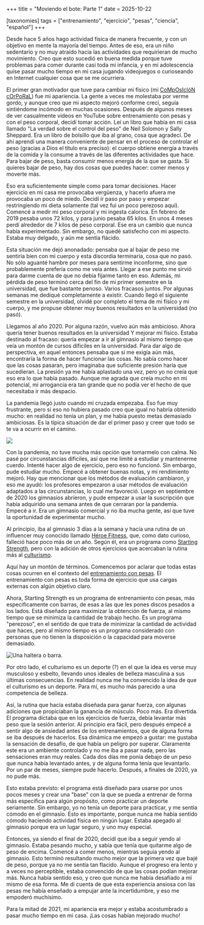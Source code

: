 +++
title = "Moviendo el bote: Parte 1"
date = 2025-10-22

[taxonomies]
tags = ["entrenamiento", "ejercicio", "pesas", "ciencia", "español"]
+++

Desde hace 5 años hago actividad física de manera frecuente, y con un objetivo en mente la mayoría del tiempo. Antes de eso, era un niño sedentario y no muy atraído hacia las actividades que requirieran de mucho movimiento. Creo que esto sucedió en buena medida porque tuve problemas para comer durante casi toda mi infancia, y en mi adolescencia quise pasar mucho tiempo en mi casa jugando videojuegos o curioseando en Internet cualquier cosa que se me ocurriera.

El primer gran motivador que tuve para cambiar mi físico (mi [CoMpOsIcIóN cOrPoRaL](https://bodyrecomposition.com/)) fue mi apariencia. La gente a veces me molestaba por verme gordo, y aunque creo que mi aspecto mejoró conforme crecí, seguía sintiéndome incómodo en muchas ocasiones. Después de algunos meses de ver casualmente videos en YouTube sobre entrenamiento con pesas y con el peso corporal, decidí tomar acción. Leí un libro que había en mi casa llamado "La verdad sobre el control del peso" de Neil Solomon y Sally Sheppard. Era un libro de bolsillo que iba al grano, cosa que agradecí. De ahí aprendí una manera conveniente de pensar en el proceso de controlar el peso (gracias a Dios el título era preciso): el cuerpo obtiene energía a través de la comida y la consume a través de las diferentes actividades que hace. Para bajar de peso, basta consumir menos energía de la que se gasta. Si quieres bajar de peso, hay dos cosas que puedes hacer: comer menos y moverte más.

Eso era suficientemente simple como para tomar decisiones. Hacer ejercicio en mi casa me provocaba vergüenza, y hacerlo afuera me provocaba un poco de miedo. Decidí ir paso por paso y empezar restringiendo mi dieta solamente (tal vez fui un poco perezoso aquí). Comencé a medir mi peso corporal y mi ingesta calorica. En febrero de 2019 pesaba unos 72 kilos, y para junio pesaba 65 kilos. En unos 4 meses perdí alrededor de 7 kilos de peso corporal. Ese era un cambio que nunca había experimentado. Sin embargo, no quedé satisfecho con mi aspecto. Estaba muy delgado, y aún me sentía flácido.

Esta situación me dejó anonadado: pensaba que al bajar de peso me sentiría bien con mi cuerpo y esta discordia terminaría, cosa que no pasó. No sólo aguanté hambre por meses para sentirme inconforme, sino que probablemente prefería como me veía antes. Llegar a ese punto me sirvió para darme cuenta de que no debía fijarme tanto en eso. Además, mi pérdida de peso terminó cerca del fin de mi primer semestre en la universidad, que fue bastante penoso. Varios fracasos juntos. Por algunas semanas me dediqué completamente a existir. Cuando llegó el siguiente semestre en la universidad, olvidé por completo el tema de mi físico y mi cuerpo, y me propuse obtener muy buenos resultados en la universidad (no pasó).

Llegamos al año 2020. Por alguna razón, vuelvo aún más ambicioso. Ahora quería tener buenos resultados en la universidad Y mejorar mi físico. Estaba destinado al fracaso: quería empezar a ir al gimnasio al mismo tiempo que veía un montón de cursos dificiles en la universidad. Para dar algo de perspectiva, en aquel entonces pensaba que si me exigía aún más, encontraría la forma de hacer funcionar las cosas. No sabía como hacer que las cosas pasaran, pero imaginaba que suficiente presión haría que sucedieran. La presión ya me había aplastado una vez, pero yo no creía que eso era lo que había pasado. Aunque me agrada que creía mucho en mi potencial, mi arrogancia era tan grande que no podía ver el hecho de que necesitaba ir más despacio.

La pandemia llegó justo cuando mi cruzada empezaba. Eso fue muy frustrante, pero si eso no hubiera pasado creo que igual no habría obtenido mucho: en realidad no tenía un plan, y me había puesto metas demasiado ambiciosas. Es la típica situación de dar el primer paso y creer que todo se te va a ocurrir en el camino.

![](https://www.amyeisenstein.com/wpsys/wp-content/uploads/2015/06/approaching-fundraising-like-the-underpants-gnomes.jpg)

Con la pandemia, no tuve mucha más opción que tomarmelo con calma. No pasé por circunstancias dificiles, así que me limité a estudiar y mantenerme cuerdo. Intenté hacer algo de ejercicio, pero eso no funcionó. Sin embargo, pude estudiar mucho. Empecé a obtener buenas notas, y mi rendimiento mejoró. Hay que mencionar que los métodos de evaluación cambiaron, y eso me ayudó: los profesores empezaron a usar métodos de evaluación adaptados a las circunstancias, lo cual me favoreció. Luego en septiembre de 2020 los gimnasios abrieron, y pude empezar a usar la suscripción que había adquirido una semana antes de que cerraran por la pandemia. Empecé a ir. Era un gimnasio comercial y no iba mucha gente, así que tuve la oportunidad de experimentar mucho.

Al principio, iba al gimnasio 3 días a la semana y hacía una rutina de un influencer muy conocido llamado [Héroe Fitness](https://www.youtube.com/c/H%C3%A9roeFitnessCOM), que, como dato curioso, falleció hace poco más de un año. Según él, era un programa como [Starting Strength](https://startingstrength.com/), pero con la adición de otros ejercicios que acercaban la rutina más al [culturismo](https://es.wikipedia.org/wiki/Culturismo).

Aquí hay un montón de términos. Comencemos por aclarar que todas estas cosas ocurren en el contexto del [entrenamiento con pesas](https://es.wikipedia.org/wiki/Entrenamiento_con_pesas). El entrenamiento con pesas es toda forma de ejercicio que usa cargas externas con algún objetivo claro.

Ahora, Starting Strength es un programa de entrenamiento con pesas, más especificamente con barras, de esas a las que les pones discos pesados a los lados. Está diseñado para maximizar la obtención de fuerza, al mismo tiempo que se minimiza la cantidad de trabajo hecho. Es un programa "perezoso", en el sentido de que trata de minimizar la cantidad de actividad que haces, pero al mismo tiempo es un programa considerado con personas que no tienen la disposición o la capacidad para moverse demasiado.

![Una haltera o barra.](https://m.media-amazon.com/images/I/51jhC2jDHeL._UF894,1000_QL80_.jpg)

Por otro lado, el culturismo es un deporte (?) en el que la idea es verse muy musculoso y esbelto, llevando unos ideales de belleza masculina a sus últimas consecuencias. En realidad nunca me ha convencido la idea de que el culturismo es un deporte. Para mí, es mucho más parecido a una competencia de belleza.

Así, la rutina que hacía estaba diseñada para ganar fuerza, con algunas adiciones que propiciaban la ganancia de músculo. Poco más. Era divertida. El programa dictaba que en los ejercicios de fuerza, debía levantar más peso que la sesión anterior. Al principio era fácil, pero después empecé a sentir algo de ansiedad antes de los entrenamientos, que de alguna forma se iba después de hacerlos. Esa dinámica me empezó a gustar: me gustaba la sensación de desafío, de que había un peligro por superar. Claramente este era un ambiente controlado y no me iba a pasar nada, pero las sensaciones eran muy reales. Cada dos días me ponía debajo de un peso que nunca había levantado antes, y de alguna forma tenía que levantarlo. Por un par de meses, siempre pude hacerlo. Después, a finales de 2020, ya no pude más.

Esto estaba previsto: el programa está diseñado para usarse por unos pocos meses y crear una "base" con la que se pueda a entrenar de forma más específica para algún propósito, como practicar un deporte seriamente. Sin embargo, yo no tenía un deporte para practicar, y me sentía cómodo en el gimnasio. Esto es importante, porque nunca me había sentido cómodo haciendo actividad física en ningún lugar. Estaba apegado al gimnasio porque era un lugar seguro, y uno muy especial.

Entonces, ya siendo el final de 2020, decidí que iba a seguir yendo al gimnasio. Estaba pesando mucho, y sabía que tenía que quitarme algo de peso de encima. Comencé a comer menos, mientras seguía yendo al gimnasio. Esto terminó resultando mucho mejor que la primera vez que bajé de peso, porque ya no me sentía tan flacido. Aunque el progreso era lento y a veces no perceptible, estaba convencido de que las cosas podían mejorar más. Nunca había sentido eso, y creo que nunca me había desafiado a mí mismo de esa forma. Me di cuenta de que esta experiencia ansiosa con las pesas me había enseñado a empujar ante la incertidumbre, y eso me empoderó muchísimo.

Para la mitad de 2021, mi apariencia era mejor y estaba acostumbrado a pasar mucho tiempo en mi casa. ¡Las cosas habían mejorado mucho!
